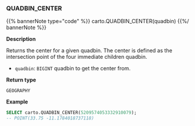 ### QUADBIN_CENTER

{{% bannerNote type="code" %}}
carto.QUADBIN_CENTER(quadbin)
{{%/ bannerNote %}}

**Description**

Returns the center for a given quadbin. The center is defined as the intersection point of the four immediate children quadbin.

* `quadbin`: `BIGINT` quadbin to get the center from.

**Return type**

`GEOGRAPHY`

**Example**

```sql
SELECT carto.QUADBIN_CENTER(5209574053332910079);
-- POINT(33.75 -11.1784018737118)
```
